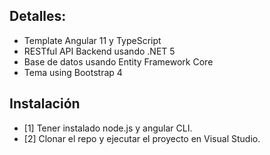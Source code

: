 
## Detalles:

*   Template Angular 11 y TypeScript
*   RESTful API Backend usando .NET 5
*   Base de datos usando Entity Framework Core
*   Tema using Bootstrap 4


## Instalación

*   [1] Tener instalado node.js y angular CLI.
*   [2] Clonar el repo y ejecutar el proyecto en Visual Studio.
